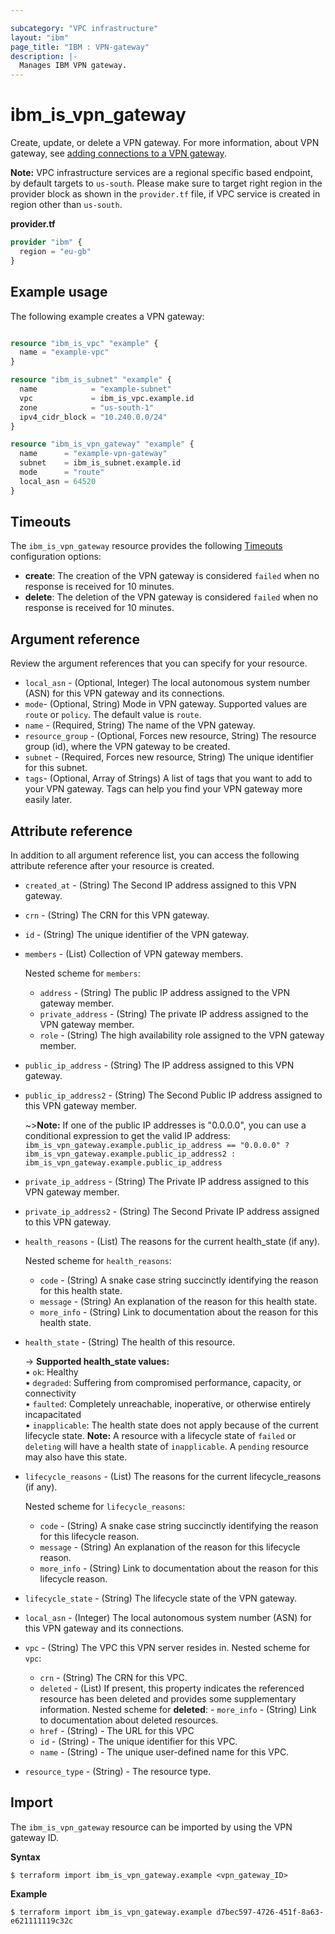 ```yaml
---

subcategory: "VPC infrastructure"
layout: "ibm"
page_title: "IBM : VPN-gateway"
description: |-
  Manages IBM VPN gateway.
---
```


# ibm_is_vpn_gateway
Create, update, or delete a VPN gateway. For more information, about VPN gateway, see [adding connections to a VPN gateway](https://cloud.ibm.com/docs/vpc?topic=vpc-vpn-adding-connections).

**Note:** 
VPC infrastructure services are a regional specific based endpoint, by default targets to `us-south`. Please make sure to target right region in the provider block as shown in the `provider.tf` file, if VPC service is created in region other than `us-south`.

**provider.tf**

```terraform
provider "ibm" {
  region = "eu-gb"
}
```

## Example usage
The following example creates a VPN gateway:

```terraform

resource "ibm_is_vpc" "example" {
  name = "example-vpc"
}

resource "ibm_is_subnet" "example" {
  name            = "example-subnet"
  vpc             = ibm_is_vpc.example.id
  zone            = "us-south-1"
  ipv4_cidr_block = "10.240.0.0/24"
}

resource "ibm_is_vpn_gateway" "example" {
  name      = "example-vpn-gateway"
  subnet    = ibm_is_subnet.example.id
  mode      = "route"
  local_asn = 64520
}

```

## Timeouts
The `ibm_is_vpn_gateway` resource provides the following [Timeouts](https://www.terraform.io/docs/language/resources/syntax.html) configuration options:

- **create**: The creation of the VPN gateway is considered `failed` when no response is received for 10 minutes. 
- **delete**: The deletion of the VPN gateway is considered `failed` when no response is received for 10 minutes. 


## Argument reference
Review the argument references that you can specify for your resource. 

- `local_asn` - (Optional, Integer) The local autonomous system number (ASN) for this VPN gateway and its connections.
- `mode`- (Optional, String) Mode in VPN gateway. Supported values are `route` or `policy`. The default value is `route`.
- `name` - (Required, String) The name of the VPN gateway.
- `resource_group` - (Optional, Forces new resource, String) The resource group (id), where the VPN gateway to be created.
- `subnet` - (Required, Forces new resource, String) The unique identifier for this subnet.
- `tags`- (Optional, Array of Strings) A list of tags that you want to add to your VPN gateway. Tags can help you find your VPN gateway more easily later.


## Attribute reference
In addition to all argument reference list, you can access the following attribute reference after your resource is created.

- `created_at` -  (String) The Second IP address assigned to this VPN gateway.
- `crn` - (String) The CRN for this VPN gateway.
- `id` - (String) The unique identifier of the VPN gateway.
- `members` - (List) Collection of VPN gateway members.

  Nested scheme for `members`:
  - `address` -  (String) The public IP address assigned to the VPN gateway member.
  - `private_address` -  (String) The private IP address assigned to the VPN gateway member.
  - `role` -  (String) The high availability role assigned to the VPN gateway member.
- `public_ip_address` - (String) The IP address assigned to this VPN gateway.
- `public_ip_address2` -  (String) The Second Public IP address assigned to this VPN gateway member.

  ~>**Note:** If one of the public IP addresses is "0.0.0.0", you can use a conditional expression to get the valid IP address: `ibm_is_vpn_gateway.example.public_ip_address == "0.0.0.0" ? ibm_is_vpn_gateway.example.public_ip_address2 : ibm_is_vpn_gateway.example.public_ip_address`

- `private_ip_address` -  (String) The Private IP address assigned to this VPN gateway member.
- `private_ip_address2` -  (String) The Second Private IP address assigned to this VPN gateway.
- `health_reasons` - (List) The reasons for the current health_state (if any).

  Nested scheme for `health_reasons`:
  - `code` - (String) A snake case string succinctly identifying the reason for this health state.
  - `message` - (String) An explanation of the reason for this health state.
  - `more_info` - (String) Link to documentation about the reason for this health state.
- `health_state` - (String) The health of this resource.

  -> **Supported health_state values:** 
    </br>&#x2022; `ok`: Healthy
    </br>&#x2022; `degraded`: Suffering from compromised performance, capacity, or connectivity
    </br>&#x2022; `faulted`: Completely unreachable, inoperative, or otherwise entirely incapacitated
    </br>&#x2022; `inapplicable`: The health state does not apply because of the current lifecycle state. 
      **Note:** A resource with a lifecycle state of `failed` or `deleting` will have a health state of `inapplicable`. A `pending` resource may also have this state.
- `lifecycle_reasons` - (List) The reasons for the current lifecycle_reasons (if any).

  Nested scheme for `lifecycle_reasons`:
  - `code` - (String) A snake case string succinctly identifying the reason for this lifecycle reason.
  - `message` - (String) An explanation of the reason for this lifecycle reason.
  - `more_info` - (String) Link to documentation about the reason for this lifecycle reason.
- `lifecycle_state` - (String) The lifecycle state of the VPN gateway.
- `local_asn` - (Integer) The local autonomous system number (ASN) for this VPN gateway and its connections.
- `vpc` - (String) 	The VPC this VPN server resides in.
  Nested scheme for `vpc`:
  - `crn` - (String) The CRN for this VPC.
  - `deleted` - (List) 	If present, this property indicates the referenced resource has been deleted and provides some supplementary information.
	  Nested scheme for **deleted**:
		- `more_info` - (String) Link to documentation about deleted resources.
  - `href` - (String) - The URL for this VPC
  - `id` - (String) - The unique identifier for this VPC.
  - `name` - (String) - The unique user-defined name for this VPC.
- `resource_type` - (String) - The resource type.



## Import
The `ibm_is_vpn_gateway` resource can be imported by using the VPN gateway ID. 

**Syntax**

```
$ terraform import ibm_is_vpn_gateway.example <vpn_gateway_ID>
```

**Example**

```
$ terraform import ibm_is_vpn_gateway.example d7bec597-4726-451f-8a63-e621111119c32c
```
